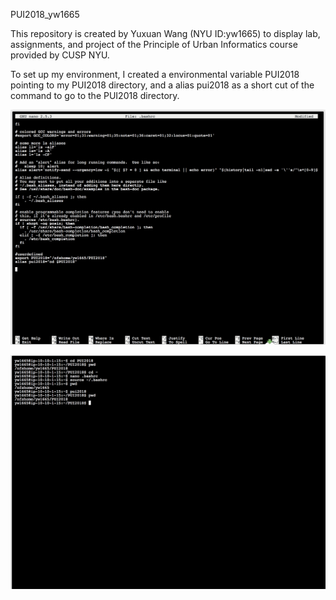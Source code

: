 PUI2018_yw1665

This repository is created by Yuxuan Wang (NYU ID:yw1665) to display lab, assignments, and project of the Principle of Urban Informatics course provided by CUSP NYU.
  
To set up my environment, I created a environmental variable PUI2018 pointing to my PUI2018 directory, and a alias pui2018 as a short cut of the command to go to the PUI2018 directory.   

![Alt text](HW1_yw1665/assign1-1.png)

![Alt text](HW1_yw1665/assign1-2.png)
